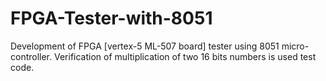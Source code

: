 # FPGA-Tester-with-8051
Development of FPGA [vertex-5 ML-507 board] tester using 8051 micro-controller. Verification of multiplication of two 16 bits numbers is used test code.
